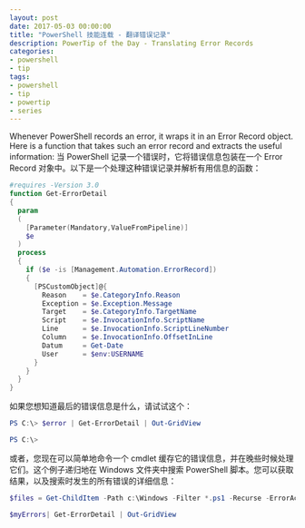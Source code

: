 ```yaml
---
layout: post
date: 2017-05-03 00:00:00
title: "PowerShell 技能连载 - 翻译错误记录"
description: PowerTip of the Day - Translating Error Records
categories:
- powershell
- tip
tags:
- powershell
- tip
- powertip
- series
---
```

Whenever PowerShell records an error, it wraps it in an Error Record object. Here is a function that takes such an error record and extracts the useful information:
当 PowerShell 记录一个错误时，它将错误信息包装在一个 Error Record 对象中。以下是一个处理这种错误记录并解析有用信息的函数：

```powershell
#requires -Version 3.0
function Get-ErrorDetail
{
  param
  (
    [Parameter(Mandatory,ValueFromPipeline)]
    $e
  )
  process
  {
    if ($e -is [Management.Automation.ErrorRecord])
    {
      [PSCustomObject]@{
        Reason    = $e.CategoryInfo.Reason
        Exception = $e.Exception.Message
        Target    = $e.CategoryInfo.TargetName
        Script    = $e.InvocationInfo.ScriptName
        Line      = $e.InvocationInfo.ScriptLineNumber
        Column    = $e.InvocationInfo.OffsetInLine
        Datum     = Get-Date
        User      = $env:USERNAME
      }
    }
  }
}
```

如果您想知道最后的错误信息是什么，请试试这个：

```powershell
PS C:\> $error | Get-ErrorDetail | Out-GridView

PS C:\>
```

或者，您现在可以简单地命令一个 cmdlet 缓存它的错误信息，并在晚些时候处理它们。这个例子递归地在 Windows 文件夹中搜索 PowerShell 脚本。您可以获取结果，以及搜索时发生的所有错误的详细信息：

```powershell
$files = Get-ChildItem -Path c:\Windows -Filter *.ps1 -Recurse -ErrorAction SilentlyContinue -ErrorVariable myErrors

$myErrors| Get-ErrorDetail | Out-GridView
```

<!--本文国际来源：[Translating Error Records](http://community.idera.com/powershell/powertips/b/tips/posts/translating-error-records)-->
